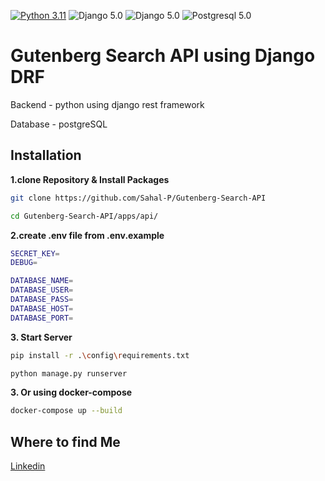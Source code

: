 [![Python 3.11](https://img.shields.io/badge/python-3.11-yellow.svg)](https://www.python.org/downloads/release/python-360/)
![Django 5.0](https://img.shields.io/badge/Django-5.0-green.svg)
![Django 5.0](https://img.shields.io/badge/DRF-5.0-red.svg)
![Postgresql 5.0](https://img.shields.io/badge/Postgresql-blue.svg)


# Gutenberg Search API using Django DRF
Backend - python using django rest framework

Database - postgreSQL 

## Installation

**1.clone Repository & Install Packages**
```sh
git clone https://github.com/Sahal-P/Gutenberg-Search-API

cd Gutenberg-Search-API/apps/api/


```
**2.create .env file from .env.example**
```sh
SECRET_KEY=
DEBUG=

DATABASE_NAME=
DATABASE_USER=
DATABASE_PASS=
DATABASE_HOST=
DATABASE_PORT=
```
**3. Start Server**
```sh
pip install -r .\config\requirements.txt

python manage.py runserver
```
**3. Or using docker-compose**
```sh
docker-compose up --build
```


## Where to find Me
[Linkedin](https://www.linkedin.com/in/sahal-p-ba81a2260/)
